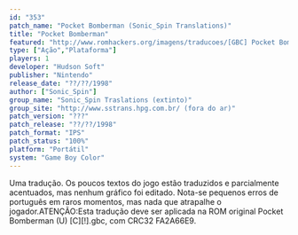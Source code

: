 ```yaml
---
id: "353"
patch_name: "Pocket Bomberman (Sonic_Spin Translations)"
title: "Pocket Bomberman"
featured: "http://www.romhackers.org/imagens/traducoes/[GBC] Pocket Bomberman - Sonic_Spin Translations - 1.png"
type: ["Ação","Plataforma"]
players: 1
developer: "Hudson Soft"
publisher: "Nintendo"
release_date: "??/??/1998"
author: ["Sonic_Spin"]
group_name: "Sonic_Spin Traslations (extinto)"
group_site: "http://www.sstrans.hpg.com.br/ (fora do ar)"
patch_version: "???"
patch_release: "??/??/1998"
patch_format: "IPS"
patch_status: "100%"
platform: "Portátil"
system: "Game Boy Color"
---
```


Uma tradução. Os poucos textos do jogo estão traduzidos e parcialmente acentuados, mas nenhum gráfico foi editado. Nota-se pequenos erros de português em raros momentos, mas nada que atrapalhe o jogador.ATENÇÃO:Esta tradução deve ser aplicada na ROM original Pocket Bomberman (U) [C][!].gbc, com CRC32 FA2A66E9.